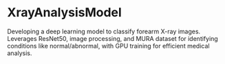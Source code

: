 # XrayAnalysisModel
Developing a deep learning model to classify forearm X-ray images. Leverages ResNet50, image processing, and MURA dataset for identifying conditions like normal/abnormal, with GPU training for efficient medical analysis.
